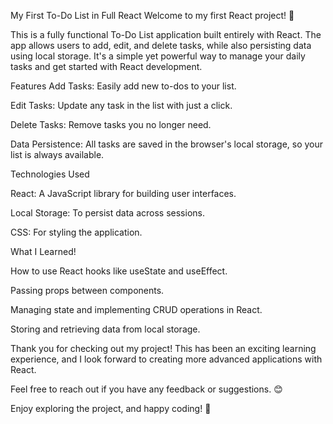 My First To-Do List in Full React
Welcome to my first React project! 🎉

This is a fully functional To-Do List application built entirely with React. The app allows users to add, edit, and delete tasks, while also persisting data using local storage. It's a simple yet powerful way to manage your daily tasks and get started with React development.

Features
Add Tasks: Easily add new to-dos to your list.

Edit Tasks: Update any task in the list with just a click.

Delete Tasks: Remove tasks you no longer need.

Data Persistence: All tasks are saved in the browser's local storage, so your list is always available.

Technologies Used

React: A JavaScript library for building user interfaces.

Local Storage: To persist data across sessions.

CSS: For styling the application.

What I Learned!

How to use React hooks like useState and useEffect.

Passing props between components.

Managing state and implementing CRUD operations in React.

Storing and retrieving data from local storage.


Thank you for checking out my project! This has been an exciting learning experience, and I look forward to creating more advanced applications with React.

Feel free to reach out if you have any feedback or suggestions. 😊

Enjoy exploring the project, and happy coding! 🚀
